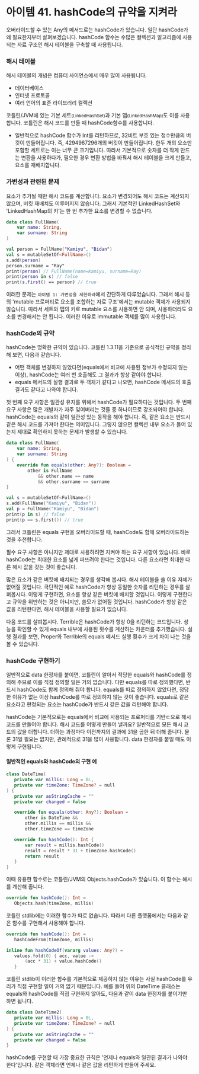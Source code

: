 # 아이템 41. hashCode의 규약을 지켜라

오버라이드할 수 있는 Any의 메서드로는 hashCode가 있습니다. 일단 hashCode가 왜 필요한지부터 살펴보겠습니다. hashCode 함수는 수많은 컬렉션과 알고리즘에 사용되는 자료 구조인 해시 테이블을 구축할 때 사용됩니다.

### 해시 테이블

해시 테이블의 개념은 컴퓨터 사이언스에서 매우 많이 사용됩니다.

- 데이터베이스
- 인터넷 프로토콜
- 여러 언어의 표준 라이브러리 컬렉션

코틀린/JVM에 있는 기본 세트<small>(LinkedHashSet)</small>과 기본 맵<small>(LinkedHashMap)</small>도 이를 사용합니다. 코틀린은 해시 코드를 만들 때 hashCode함수를 사용합니다.

- 일반적으로 hashCode 함수가 Int를 리턴하므로, 32비트 부호 있는 정수만큼의 버킷이 만들어집니다. 즉, 4294967296개의 버킷이 만들어집니다. 한두 개의 요소만 포함할 세트로는 이는 너무 큰 크기입니다. 따라서 기본적으로 숫자를 더 작게 만드는 변환을 사용하다가, 필요한 경우 변환 방법을 바꿔서 해시 테이블을 크게 만들고, 요소를 재배치합니다.

### 가변성과 관련된 문제

요소가 추가될 때만 해시 코드를 계산합니다. 요소가 변경되어도 해시 코드는 계산되지 않으며, 버킷 재배치도 이루어지지 않습니다. 그래서 기본적인 LinkedHashSet와 'LinkedHashMap의 키'는 한 번 추가한 요소를 변경할 수 없습니다.

```kotlin
data class FullName(
    var name: String,
    var surname: String
)

val person = FullName("Kamiyu", "Bidan")
val s = mutableSetOf<FullName>()
s.add(person)
person.surname = "Ray"
print(person) // FullName(name=Kamiyu, surname=Ray)
print(person in s) // false
print(s.first() == person) // true
```

이러한 문제는 `아이템 1: 가변성을 제한하라`에서 간단하게 다루었습니다. 그래서 해시 등의 'mutable 프로퍼티로 요소를 조합하는 자료 구조'에서는 mutable 객체가 사용되지 않습니다. 따라서 세트와 맵의 키로 mutable 요소를 사용하면 안 되며, 사용하더라도 요소를 변경해서는 안 됩니다. 이러한 이유로 immutable 객체를 많이 사용합니다.

### hashCode의 규약

hashCode는 명확한 규약이 있습니다. 코틀린 1.3.11을 기준으로 공식적인 규약을 정리해 보면, 다음과 같습니다.

- 어떤 객체를 변경하지 않았다면(equals에서 비교에 사용된 정보가 수정되지 않는 이상), hashCode는 여러 번 호출해도 그 결과가 항상 같아야 합니다.
- equals 메서드의 실행 결과로 두 객체가 같다고 나오면, hashCode 메서드의 호출 결과도 같다고 나와야 합니다.

첫 번째 요구 사항은 일관성 유지를 위해서 hashCode가 필요하다는 것입니다. 두 번째 요구 사항은 많은 개발자가 자주 잊어버리는 것들 중 하나이므로 강조되어야 합니다. hashCode는 equals와 같이 일관성 있는 동작을 해야 합니다. 즉, 같은 요소는 반드시 같은 해시 코드를 가져야 한다는 의미입니다. 그렇지 않으면 컬렉션 내부 요소가 들어 있는지 제대로 확인하지 못하는 문제가 발생할 수 있습니다.

```kotlin
data class FullName(
    var name: String,
    var surname: String
) {
    override fun equals(other: Any?): Boolean =
        other is FullName
            && other.name == name
            && other.surname == surname
}

val s = mutableSetOf<FullName>()
s.add(FullName("Kamiyu", "Bidan"))
val p = FullName("Kamiyu", "Bidan")
print(p in s) // false
print(p == s.first()) // true
```

그래서 코틀린은 equals 구현을 오버라이드할 때, hashCode도 함께 오버라이드하는 것을 추천합니다.

필수 요구 사항은 아니지만 제대로 사용하려면 지켜야 하는 요구 사항이 있습니다. 바로 hashCode는 최대한 요소를 넓게 퍼뜨려야 한다는 것입니다. 다른 요소라면 최대한 다른 해시 값을 갖는 것이 좋습니다.

많은 요소가 같은 버킷에 배치되는 경우를 생각해 봅시다. 해시 테이블을 쓸 이유 자체가 없어질 것입니다. 극단적인 예로 hashCode가 항상 동일한 숫자를 리턴하는 경우를 살펴봅시다. 이렇게 구현하면, 요소를 항상 같은 버킷에 배치할 것입니다. 이렇게 구현한다고 규약을 위반하는 것은 아니지만, 쓸모가 없어질 것입니다. hashCode가 항상 같은 값을 리턴한다면, 해시 테이블을 사용할 필요가 없습니다.

다음 코드를 살펴봅시다. Terrible은 hashCode가 항상 0을 리턴하는 코드입니다. 성능을 확인할 수 있게 equals 내부에 사용된 횟수를 계산하는 카운터를 추가했습니다. 실행 결과를 보면, Proper와 Terrible의 equals 메서드 실행 횟수가 크게 차이 나는 것을 볼 수 있습니다.

### hashCode 구현하기

일반적으로 data 한정자를 붙이면, 코틀린이 알아서 적당한 equals와 hashCode를 정의해 주므로 이를 직접 정의할 일은 거의 없습니다. 다만 equals를 따로 정의했다면, 반드시 hashCode도 함께 정의해 줘야 합니다. equals를 따로 정의하지 않았다면, 정당한 이유가 없는 이상 hashCode를 따로 정의하지 않는 것이 좋습니다. equals로 같은 요소라고 판정되는 요소는 hashCode가 반드시 같은 값을 리턴해야 합니다.

hashCode는 기본적으로는 equals에서 비교에 사용되는 프로퍼티를 기반ㄷ으로 해시 코드를 만들어야 합니다. 해시 코드를 어떻게 만들어 낼까요? 일반적으로 모든 해시 코드의 값을 더합니다. 더하는 과정마다 이전까지의 결과에 31을 곱한 뒤 더해 줍니다. 물론 31일 필요는 없지만, 관례적으로 31을 많이 사용합니다. data 한정자를 붙일 때도 이렇게 구현됩니다.

#### 일반적인 equals와 hashCode의 구현 예

```kotlin
class DateTime(
   private var millis: Long = 0L,
   private var timeZone: TimeZone? = null
) {
   private var asStringCache = ""
   private var changed = false

   override fun equals(other: Any?): Boolean =
       other is DateTime &&
       other.millis == millis &&
       other.timeZone == timeZone

   override fun hashCode(): Int {
       var result = millis.hashCode()
       result = result * 31 + timeZone.hashCode()
       return result
   }
}
```

이때 유용한 함수로는 코틀린/JVM의 Objects.hashCode가 있습니다. 이 함수는 해시를 계산해 줍니다.

```kotlin
override fun hashCode(): Int =
   Objects.hash(timeZone, millis)
```

코틀린 stdlib에는 이러한 함수가 따로 없습니다. 따라서 다른 플랫폼에서는 다음과 같은 함수를 구현해서 사용해야 합니다.

```kotlin
override fun hashCode(): Int =
   hashCodeFrom(timeZone, millis)

inline fun hashCodeOf(vararg values: Any?) =
   values.fold(0) { acc, value ->
       (acc * 31) + value.hashCode()
   }
```

코틀린 stdlib이 이러한 함수를 기본적으로 제공하지 않는 이유는 사실 hashCode를 우리가 직접 구현할 일이 거의 없기 때문입니다. 예를 들어 위의 DateTime 클래스는 equals와 hashCode를 직접 구현하지 않아도, 다음과 같이 data 한정자를 붙이기만 하면 됩니다.

```kotlin
data class DateTime2(
   private var millis: Long = 0L,
   private var timeZone: TimeZone? = null
) {
   private var asStringCache = ""
   private var changed = false
}
```

hashCode를 구현할 때 가장 중요한 규칙은 '언제나 equals와 일관된 결과가 나와야 한다'입니다. 같은 객체라면 언제나 같은 값을 리턴하게 만들어 주세요.

